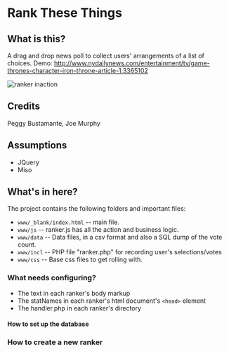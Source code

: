 # Rank These Things

## What is this?
A drag and drop news poll to collect users' arrangements of a list of choices.
Demo: http://www.nydailynews.com/entertainment/tv/game-thrones-character-iron-throne-article-1.3365102

![ranker inaction](screenshots/ranker.png)

## Credits
Peggy Bustamante, Joe Murphy

## Assumptions

* JQuery
* Miso


## What's in here?

The project contains the following folders and important files:

* ``www/_blank/index.html`` -- main file.
* ``www/js`` -- ranker.js has all the action and business logic.
* ``www/data`` -- Data files, in a csv format and also a SQL dump of the vote count.
* ``www/incl`` -- PHP file "ranker.php" for recording user's selections/votes
* ``www/css`` -- Base css files to get rolling with.

### What needs configuring?

* The text in each ranker's body markup
* The statNames in each ranker's html document's `<head>` element
* The handler.php in each ranker's directory

#### How to set up the database

### How to create a new ranker

